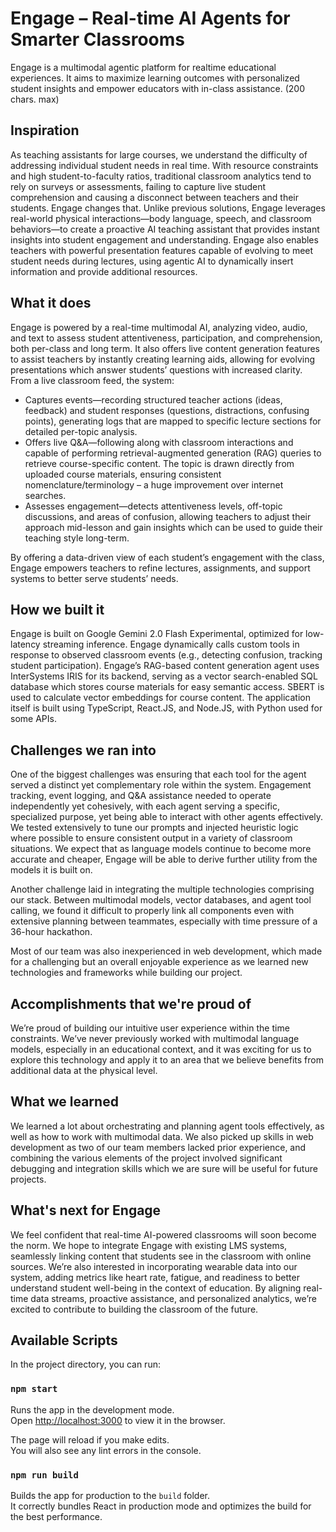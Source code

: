 # Engage – Real-time AI Agents for Smarter Classrooms
Engage is a multimodal agentic platform for realtime educational experiences. It aims to maximize learning outcomes with personalized student insights and empower educators with in-class assistance. (200 chars. max)

## Inspiration
As teaching assistants for large courses, we understand the difficulty of addressing individual student needs in real time. With resource constraints and high student-to-faculty ratios, traditional classroom analytics tend to rely on surveys or assessments, failing to capture live student comprehension and causing a disconnect between teachers and their students.
Engage changes that. Unlike previous solutions, Engage leverages real-world physical interactions—body language, speech, and classroom behaviors—to create a proactive AI teaching assistant that provides instant insights into student engagement and understanding. Engage also enables teachers with powerful presentation features capable of evolving to meet student needs during lectures, using agentic AI to dynamically insert information and provide additional resources.

## What it does
Engage is powered by a real-time multimodal AI, analyzing video, audio, and text to assess student attentiveness, participation, and comprehension, both per-class and long term. It also offers live content generation features to assist teachers by instantly creating learning aids, allowing for evolving presentations which answer students’ questions with increased clarity.
From a live classroom feed, the system:
- Captures events—recording structured teacher actions (ideas, feedback) and student responses (questions, distractions, confusing points), generating logs that are mapped to specific lecture sections for detailed per-topic analysis.
- Offers live Q&A—following along with classroom interactions and capable of performing retrieval-augmented generation (RAG) queries to retrieve course-specific content. The topic is drawn directly from uploaded course materials, ensuring consistent nomenclature/terminology – a huge improvement over internet searches.
- Assesses engagement—detects attentiveness levels, off-topic discussions, and areas of confusion, allowing teachers to adjust their approach mid-lesson and gain insights which can be used to guide their teaching style long-term.

By offering a data-driven view of each student’s engagement with the class, Engage empowers teachers to refine lectures, assignments, and support systems to better serve students’ needs.

## How we built it
Engage is built on Google Gemini 2.0 Flash Experimental, optimized for low-latency streaming inference. Engage dynamically calls custom tools in response to observed classroom events (e.g., detecting confusion, tracking student participation). 
Engage’s RAG-based content generation agent uses InterSystems IRIS for its backend, serving as a vector search-enabled SQL database which stores course materials for easy semantic access. SBERT is used to calculate vector embeddings for course content.
The application itself is built using TypeScript, React.JS, and Node.JS, with Python used for some APIs.

## Challenges we ran into
One of the biggest challenges was ensuring that each tool for the agent served a distinct yet complementary role within the system. Engagement tracking, event logging, and Q&A assistance needed to operate independently yet cohesively, with each agent serving a specific, specialized purpose, yet being able to interact with other agents effectively. We tested extensively to tune our prompts and injected heuristic logic where possible to ensure consistent output in a variety of classroom situations. We expect that as language models continue to become more accurate and cheaper, Engage will be able to derive further utility from the models it is built on.

Another challenge laid in integrating the multiple technologies comprising our stack. Between multimodal models, vector databases, and agent tool calling, we found it difficult to properly link all components even with extensive planning between teammates, especially with time pressure of a 36-hour hackathon.

Most of our team was also inexperienced in web development, which made for a challenging but an overall enjoyable experience as we learned new technologies and frameworks while building our project.


## Accomplishments that we're proud of
We’re proud of building our intuitive user experience within the time constraints. We’ve never previously worked with multimodal language models, especially in an educational context, and it was exciting for us to explore this technology and apply it to an area that we believe benefits from additional data at the physical level. 

## What we learned
We learned a lot about orchestrating and planning agent tools effectively, as well as how to work with multimodal data. We also picked up skills in web development as two of our team members lacked prior experience, and combining the various elements of the project involved significant debugging and integration skills which we are sure will be useful for future projects.

## What's next for Engage
We feel confident that real-time AI-powered classrooms will soon become the norm. We hope to integrate Engage with existing LMS systems, seamlessly linking content that students see in the classroom with online sources. We’re also interested in incorporating wearable data into our system, adding metrics like heart rate, fatigue, and readiness to better understand student well-being in the context of education. By aligning real-time data streams, proactive assistance, and personalized analytics, we’re excited to contribute to building the classroom of the future.


## Available Scripts

In the project directory, you can run:

### `npm start`

Runs the app in the development mode.\
Open [http://localhost:3000](http://localhost:3000) to view it in the browser.

The page will reload if you make edits.\
You will also see any lint errors in the console.

### `npm run build`

Builds the app for production to the `build` folder.\
It correctly bundles React in production mode and optimizes the build for the best performance.
